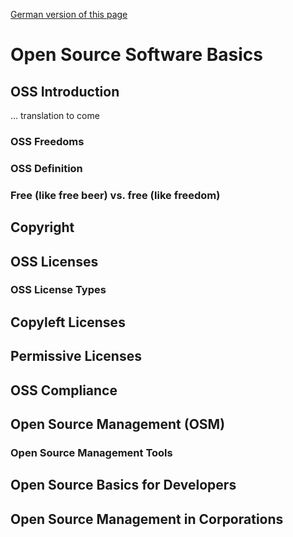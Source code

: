 [German version of this page](https://github.com/FLMRobert/open-source-compliance/blob/main/introduction_GER.md)

# Open Source Software Basics

## OSS Introduction

... translation to come

### OSS Freedoms

### OSS Definition

### Free (like free beer) vs. free (like freedom)

## Copyright

## OSS Licenses

### OSS License Types

## Copyleft Licenses

## Permissive Licenses

## OSS Compliance

## Open Source Management (OSM)

### Open Source Management Tools

## Open Source Basics for Developers

## Open Source Management in Corporations
